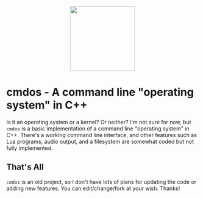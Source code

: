 <p align="center"> <img width="default" height="170"
        src="https://cdn.discordapp.com/attachments/736359303744585821/1142570196243058720/image.png">
</p>

# cmdos - A command line "operating system" in C++

Is it an operating system or a kernel? Or neither? I'm not sure for now, but `cmdos` is a basic implementation of a command line "operating system" in C++. There's a working command line interface, and other features such as Lua programs, audio output, and a filesystem are somewhat coded but not fully implemented.

## That's All

`cmdos` is an old project, so I don't have lots of plans for updating the code or adding new features. You can edit/change/fork at your wish. Thanks!
